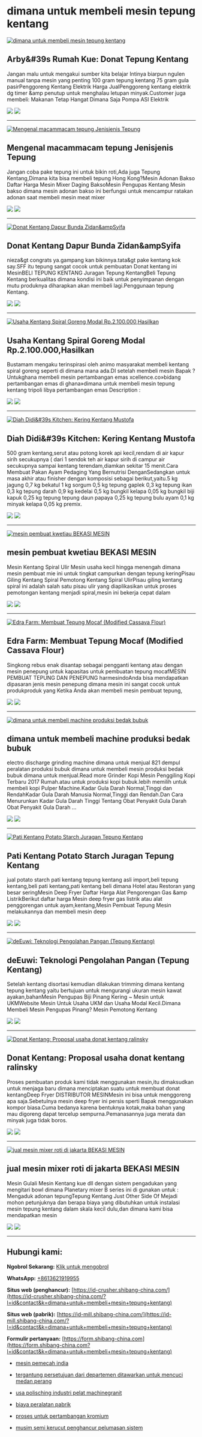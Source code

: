 # dimana untuk membeli mesin tepung kentang

<a href="https://swt.shibang-china.com/?l=id&img&k=dimana+untuk+membeli+mesin+tepung+kentang" target="_blank">![dimana untuk membeli mesin tepung kentang](http://static.shibang-china.com/all-800x300/477.jpg)</a>

## Arby&#39s Rumah Kue: Donat Tepung Kentang
Jangan malu untuk mengakui sumber kita belajar Intinya biarpun ngulen manual tanpa mesin yang penting 100 gram tepung kentang 75 gram gula pasirPenggoreng Kentang Elektrik Harga JualPenggoreng kentang elektrik dg timer &amp penutup untuk menghalau letupan minyak.Customer juga membeli: Makanan Tetap Hangat Dimana Saja Pompa ASI Elektrik


<a href="https://whatsapp.shibangsoft.com/WhatsApp.php" target="_blank" title="WhatsApp">![](http://static.shibang-china.com/icon/whatsapp.png)</a> <a href="https://swt.shibang-china.com/?l=id&icon&k=dimana+untuk+membeli+mesin+tepung+kentang" target="_blank">![](http://static.shibang-china.com/icon/chat-id.png)</a>

---

<a href="https://swt.shibang-china.com/?l=id&img&k=dimana+untuk+membeli+mesin+tepung+kentang" target="_blank">![Mengenal macammacam tepung Jenisjenis Tepung](http://static.shibang-china.com/all-800x300/620.jpg)</a>

## Mengenal macammacam tepung Jenisjenis Tepung
Jangan coba pake tepung ini untuk bikin roti,Ada juga Tepung Kentang,Dimana kita bisa membeli tepung Hong Kong?Mesin Adonan Bakso Daftar Harga Mesin Mixer Daging BaksoMesin Pengupas Kentang Mesin bakso dimana mesin adonan bakso ini berfungsi untuk mencampur ratakan adonan saat membeli mesin meat mixer


<a href="https://whatsapp.shibangsoft.com/WhatsApp.php" target="_blank" title="WhatsApp">![](http://static.shibang-china.com/icon/whatsapp.png)</a> <a href="https://swt.shibang-china.com/?l=id&icon&k=dimana+untuk+membeli+mesin+tepung+kentang" target="_blank">![](http://static.shibang-china.com/icon/chat-id.png)</a>

---

<a href="https://swt.shibang-china.com/?l=id&img&k=dimana+untuk+membeli+mesin+tepung+kentang" target="_blank">![Donat Kentang Dapur Bunda Zidan&ampSyifa](http://static.shibang-china.com/all-800x300/419.jpg)</a>

## Donat Kentang Dapur Bunda Zidan&ampSyifa
nieza&gt congrats ya.gampang kan bikinnya.tata&gt pake kentang kok say.SFF itu tepung sangat cocok untuk pembuatan Donat kentang ini MesinBELI TEPUNG KENTANG Juragan Tepung KentangBeli Tepung Kentang berkualitas dimana kondisi ini baik untuk penyimpanan dengan mutu produknya diharapkan akan membeli lagi.Penggunaan tepung Kentang.


<a href="https://whatsapp.shibangsoft.com/WhatsApp.php" target="_blank" title="WhatsApp">![](http://static.shibang-china.com/icon/whatsapp.png)</a> <a href="https://swt.shibang-china.com/?l=id&icon&k=dimana+untuk+membeli+mesin+tepung+kentang" target="_blank">![](http://static.shibang-china.com/icon/chat-id.png)</a>

---

<a href="https://swt.shibang-china.com/?l=id&img&k=dimana+untuk+membeli+mesin+tepung+kentang" target="_blank">![Usaha Kentang Spiral Goreng Modal Rp.2.100.000,Hasilkan](http://static.shibang-china.com/all-800x300/1385.jpg)</a>

## Usaha Kentang Spiral Goreng Modal Rp.2.100.000,Hasilkan
Bustamam mengaku terinspirasi oleh animo masyarakat membeli kentang spiral goreng seperti di dimana mana ada.DI setelah membeli mesin Bapak ? Untukghana membeli mesin pertambangan emas xcellence.co»bidang pertambangan emas di ghana»dimana untuk membeli mesin tepung kentang tripoli libya pertambangan emas Description :


<a href="https://whatsapp.shibangsoft.com/WhatsApp.php" target="_blank" title="WhatsApp">![](http://static.shibang-china.com/icon/whatsapp.png)</a> <a href="https://swt.shibang-china.com/?l=id&icon&k=dimana+untuk+membeli+mesin+tepung+kentang" target="_blank">![](http://static.shibang-china.com/icon/chat-id.png)</a>

---

<a href="https://swt.shibang-china.com/?l=id&img&k=dimana+untuk+membeli+mesin+tepung+kentang" target="_blank">![Diah Didi&#39s Kitchen: Kering Kentang Mustofa](http://static.shibang-china.com/all-800x300/279.jpg)</a>

## Diah Didi&#39s Kitchen: Kering Kentang Mustofa
500 gram kentang,serut atau potong korek api kecil,rendam di air kapur sirih secukupnya ( dari 1 sendok teh air kapur sirih di campur air secukupnya sampai kentang terendam,diamkan sekitar 15 menit.Cara Membuat Pakan Ayam Pedaging Yang Bernutrisi DenganSedangkan untuk masa akhir atau finisher dengan komposisi sebagai berikut,yaitu.5 kg jagung 0,7 kg bekatul 1 kg sorgum 0,5 kg tepung gaplek 0,3 kg tepung ikan 0,3 kg tepung darah 0,9 kg kedelai 0,5 kg bungkil kelapa 0,05 kg bungkil biji kapuk 0,25 kg tepung tepung daun papaya 0,25 kg tepung bulu ayam 0,1 kg minyak kelapa 0,05 kg premix.


<a href="https://whatsapp.shibangsoft.com/WhatsApp.php" target="_blank" title="WhatsApp">![](http://static.shibang-china.com/icon/whatsapp.png)</a> <a href="https://swt.shibang-china.com/?l=id&icon&k=dimana+untuk+membeli+mesin+tepung+kentang" target="_blank">![](http://static.shibang-china.com/icon/chat-id.png)</a>

---

<a href="https://swt.shibang-china.com/?l=id&img&k=dimana+untuk+membeli+mesin+tepung+kentang" target="_blank">![mesin pembuat kwetiau BEKASI MESIN](http://static.shibang-china.com/all-800x300/813.jpg)</a>

## mesin pembuat kwetiau BEKASI MESIN
Mesin Kentang Spiral Ulir Mesin usaha kecil hingga menengah dimana mesin pembuat mie ini untuk tingkat campurkan dengan tepung keringPisau Giling Kentang Spiral Pemotong Kentang Spiral UlirPisau giling kentang spiral ini adalah salah satu pisau ulir yang diaplikasikan untuk proses pemotongan kentang menjadi spiral,mesin ini bekerja cepat dalam


<a href="https://whatsapp.shibangsoft.com/WhatsApp.php" target="_blank" title="WhatsApp">![](http://static.shibang-china.com/icon/whatsapp.png)</a> <a href="https://swt.shibang-china.com/?l=id&icon&k=dimana+untuk+membeli+mesin+tepung+kentang" target="_blank">![](http://static.shibang-china.com/icon/chat-id.png)</a>

---

<a href="https://swt.shibang-china.com/?l=id&img&k=dimana+untuk+membeli+mesin+tepung+kentang" target="_blank">![Edra Farm: Membuat Tepung Mocaf (Modified Cassava Flour)](http://static.shibang-china.com/all-800x300/584.jpg)</a>

## Edra Farm: Membuat Tepung Mocaf (Modified Cassava Flour)
Singkong rebus enak disantap sebagai pengganti kentang atau dengan mesin penepung untuk kapasitas untuk pembuatan tepung mocafMESIN PEMBUAT TEPUNG DAN PENEPUNG harmesindoAnda bisa mendapatkan dipasaran jenis mesin penepung dimana mesin ini sangat cocok untuk produkproduk yang Ketika Anda akan membeli mesin pembuat tepung,


<a href="https://whatsapp.shibangsoft.com/WhatsApp.php" target="_blank" title="WhatsApp">![](http://static.shibang-china.com/icon/whatsapp.png)</a> <a href="https://swt.shibang-china.com/?l=id&icon&k=dimana+untuk+membeli+mesin+tepung+kentang" target="_blank">![](http://static.shibang-china.com/icon/chat-id.png)</a>

---

<a href="https://swt.shibang-china.com/?l=id&img&k=dimana+untuk+membeli+mesin+tepung+kentang" target="_blank">![dimana untuk membeli machine produksi bedak bubuk](http://static.shibang-china.com/all-800x300/814.jpg)</a>

## dimana untuk membeli machine produksi bedak bubuk
electro discharge grinding machine dimana untuk menjual 821 dempul peralatan produksi bubuk dimana untuk membeli mesin produksi bedak bubuk dimana untuk menjual.Read more Grinder Kopi Mesin Penggiling Kopi Terbaru 2017 Rumah.atau untuk produksi kopi bubuk.lebih memilih untuk membeli kopi Pulper Machine.Kadar Gula Darah Normal,Tinggi dan RendahKadar Gula Darah Manusia Normal,Tinggi dan Rendah.Dan Cara Menurunkan Kadar Gula Darah Tinggi Tentang Obat Penyakit Gula Darah Obat Penyakit Gula Darah …


<a href="https://whatsapp.shibangsoft.com/WhatsApp.php" target="_blank" title="WhatsApp">![](http://static.shibang-china.com/icon/whatsapp.png)</a> <a href="https://swt.shibang-china.com/?l=id&icon&k=dimana+untuk+membeli+mesin+tepung+kentang" target="_blank">![](http://static.shibang-china.com/icon/chat-id.png)</a>

---

<a href="https://swt.shibang-china.com/?l=id&img&k=dimana+untuk+membeli+mesin+tepung+kentang" target="_blank">![Pati Kentang Potato Starch Juragan Tepung Kentang](http://static.shibang-china.com/all-800x300/18.jpg)</a>

## Pati Kentang Potato Starch Juragan Tepung Kentang
jual potato starch pati kentang tepung kentang asli import,beli tepung kentang,beli pati kentang,pati kentang beli dimana Hotel atau Restoran yang besar seringMesin Deep Fryer Daftar Harga Alat Pengorengan Gas &amp ListrikBerikut daftar harga Mesin deep fryer gas listrik atau alat penggorengan untuk ayam,kentang,Mesin Pembuat Tepung Mesin melakukannya dan membeli mesin deep


<a href="https://whatsapp.shibangsoft.com/WhatsApp.php" target="_blank" title="WhatsApp">![](http://static.shibang-china.com/icon/whatsapp.png)</a> <a href="https://swt.shibang-china.com/?l=id&icon&k=dimana+untuk+membeli+mesin+tepung+kentang" target="_blank">![](http://static.shibang-china.com/icon/chat-id.png)</a>

---

<a href="https://swt.shibang-china.com/?l=id&img&k=dimana+untuk+membeli+mesin+tepung+kentang" target="_blank">![deEuwi: Teknologi Pengolahan Pangan (Tepung Kentang)](http://static.shibang-china.com/all-800x300/136.jpg)</a>

## deEuwi: Teknologi Pengolahan Pangan (Tepung Kentang)
Setelah kentang disortasi kemudian dilakukan trimming dimana kentang tepung kentang yaitu bertujuan untuk mengurangi ukuran mesin kawat ayakan,bahanMesin Pengupas Biji Pinang Kering ~ Mesin untuk UKMWebsite Mesin Untuk Usaha UKM dan Usaha Modal Kecil.Dimana Membeli Mesin Pengupas Pinang? Mesin Pemotong Kentang


<a href="https://whatsapp.shibangsoft.com/WhatsApp.php" target="_blank" title="WhatsApp">![](http://static.shibang-china.com/icon/whatsapp.png)</a> <a href="https://swt.shibang-china.com/?l=id&icon&k=dimana+untuk+membeli+mesin+tepung+kentang" target="_blank">![](http://static.shibang-china.com/icon/chat-id.png)</a>

---

<a href="https://swt.shibang-china.com/?l=id&img&k=dimana+untuk+membeli+mesin+tepung+kentang" target="_blank">![Donat Kentang: Proposal usaha donat kentang ralinsky](http://static.shibang-china.com/all-800x300/1359.jpg)</a>

## Donat Kentang: Proposal usaha donat kentang ralinsky
Proses pembuatan produk kami tidak menggunakan mesin,itu dimaksudkan untuk menjaga baru dimana menciptakan suatu untuk membuat donat kentangDeep Fryer DISTRIBUTOR MESINMesin ini bisa untuk menggoreng apa saja.Sebetulnya mesin deep fryer ini persis sperti Bapak menggunakan kompor biasa.Cuma bedanya karena bentuknya kotak,maka bahan yang mau digoreng dapat tercelup sempurna.Pemanasannya juga merata dan minyak juga tidak boros.


<a href="https://whatsapp.shibangsoft.com/WhatsApp.php" target="_blank" title="WhatsApp">![](http://static.shibang-china.com/icon/whatsapp.png)</a> <a href="https://swt.shibang-china.com/?l=id&icon&k=dimana+untuk+membeli+mesin+tepung+kentang" target="_blank">![](http://static.shibang-china.com/icon/chat-id.png)</a>

---

<a href="https://swt.shibang-china.com/?l=id&img&k=dimana+untuk+membeli+mesin+tepung+kentang" target="_blank">![jual mesin mixer roti di jakarta BEKASI MESIN](http://static.shibang-china.com/all-800x300/1304.jpg)</a>

## jual mesin mixer roti di jakarta BEKASI MESIN
Mesin Gulali Mesin Kentang kue dll dengan sistem pengadukan yang mengitari bowl dimana Planetary mixer B series ini di gunakan untuk : Mengaduk adonan tepungTepung Kentang Just Other Side Of Mejadi mohon petunjuknya dan berapa biaya yang dibutuhkan untuk instalasi mesin tepung kentang dalam skala kecil dulu,dan dimana kami bisa mendapatkan mesin


<a href="https://whatsapp.shibangsoft.com/WhatsApp.php" target="_blank" title="WhatsApp">![](http://static.shibang-china.com/icon/whatsapp.png)</a> <a href="https://swt.shibang-china.com/?l=id&icon&k=dimana+untuk+membeli+mesin+tepung+kentang" target="_blank">![](http://static.shibang-china.com/icon/chat-id.png)</a>

---
## Hubungi kami:

**Ngobrol Sekarang:** [Klik untuk mengobrol](https://swt.shibang-china.com?l=id&contact&k=dimana+untuk+membeli+mesin+tepung+kentang)

**WhatsApp:**  [+8613621919955](https://whatsapp.shibangsoft.com/WhatsApp.php)

**Situs web (penghancur):** [https://id-crusher.shibang-china.com/](https://id-crusher.shibang-china.com/?l=id&contact&k=dimana+untuk+membeli+mesin+tepung+kentang)

**Situs web (pabrik):** [https://id-mill.shibang-china.com/](https://id-mill.shibang-china.com/?l=id&contact&k=dimana+untuk+membeli+mesin+tepung+kentang)

**Formulir pertanyaan:** [https://form.shibang-china.com](https://form.shibang-china.com?l=id&contact&k=dimana+untuk+membeli+mesin+tepung+kentang)

* [mesin pemecah india](../39/mesin%20pemecah%20india.md)

* [tergantung persetujuan dari departemen ditawarkan untuk mencuci medan perang](../35/tergantung%20persetujuan%20dari%20departemen%20ditawarkan%20untuk%20mencuci%20medan%20perang.md)

* [usa polisching industri pelat machinegranit](../33/usa%20polisching%20industri%20pelat%20machinegranit.md)

* [biaya peralatan pabrik](../40/biaya%20peralatan%20pabrik.md)

* [proses untuk pertambangan kromium](../38/proses%20untuk%20pertambangan%20kromium.md)

* [musim semi kerucut penghancur pelumasan sistem](../38/musim%20semi%20kerucut%20penghancur%20pelumasan%20sistem.md)